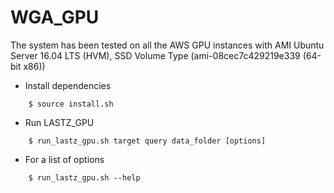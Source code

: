# WGA_GPU 

The system has been tested on all the AWS GPU instances with AMI Ubuntu Server 16.04 LTS (HVM), SSD Volume Type (ami-08cec7c429219e339 (64-bit x86))

* Install dependencies
```
    $ source install.sh
```

* Run LASTZ_GPU
```
    $ run_lastz_gpu.sh target query data_folder [options]
```

* For a list of options 
```
    $ run_lastz_gpu.sh --help
```
